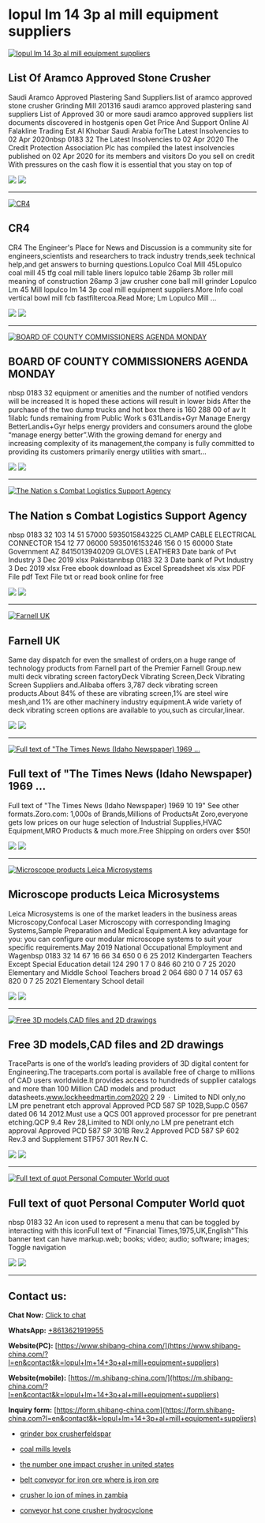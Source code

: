 # lopul lm 14 3p al mill equipment suppliers

<a href="https://swt.shibang-china.com/?l=en&img&k=lopul+lm+14+3p+al+mill+equipment+suppliers" target="_blank">![lopul lm 14 3p al mill equipment suppliers](http://static.shibang-china.com/all-800x300/1355.jpg)</a>

## List Of Aramco Approved Stone Crusher
Saudi Aramco Approved Plastering Sand Suppliers.list of aramco approved stone crusher Grinding Mill 201316 saudi aramco approved plastering sand suppliers List of Approved 30 or more saudi aramco approved suppliers list documents discovered in hostgenis open Get Price And Support Online Al Falakline Trading Est Al Khobar Saudi Arabia forThe Latest Insolvencies to 02 Apr 2020nbsp 0183 32 The Latest Insolvencies to 02 Apr 2020 The Credit Protection Association Plc has compiled the latest insolvencies published on 02 Apr 2020 for its members and visitors Do you sell on credit With pressures on the cash flow it is essential that you stay on top of


<a href="https://whatsapp.shibangsoft.com/WhatsApp.php" target="_blank" title="WhatsApp">![](http://static.shibang-china.com/icon/whatsapp.png)</a> <a href="https://swt.shibang-china.com/?l=en&icon&k=lopul+lm+14+3p+al+mill+equipment+suppliers" target="_blank">![](http://static.shibang-china.com/icon/chat-en.png)</a>

---

<a href="https://swt.shibang-china.com/?l=en&img&k=lopul+lm+14+3p+al+mill+equipment+suppliers" target="_blank">![CR4](http://static.shibang-china.com/all-800x300/433.jpg)</a>

## CR4
CR4 The Engineer's Place for News and Discussion is a community site for engineers,scientists and researchers to track industry trends,seek technical help,and get answers to burning questions.Lopulco Coal Mill 45Lopulco coal mill 45 tfg coal mill table liners lopulco table 26amp 3b roller mill meaning of construction 26amp 3 jaw crusher cone ball mill grinder Lopulco Lm 45 Mill lopulco lm 14 3p coal mill equipment suppliers.More Info coal vertical bowl mill fcb fastfiltercoa.Read More; Lm Lopulco Mill …


<a href="https://whatsapp.shibangsoft.com/WhatsApp.php" target="_blank" title="WhatsApp">![](http://static.shibang-china.com/icon/whatsapp.png)</a> <a href="https://swt.shibang-china.com/?l=en&icon&k=lopul+lm+14+3p+al+mill+equipment+suppliers" target="_blank">![](http://static.shibang-china.com/icon/chat-en.png)</a>

---

<a href="https://swt.shibang-china.com/?l=en&img&k=lopul+lm+14+3p+al+mill+equipment+suppliers" target="_blank">![BOARD OF COUNTY COMMISSIONERS AGENDA MONDAY](http://static.shibang-china.com/all-800x300/444.jpg)</a>

## BOARD OF COUNTY COMMISSIONERS AGENDA MONDAY
nbsp 0183 32 equipment or amenities and the number of notified vendors will be increased It is hoped these actions will result in lower bids After the purchase of the two dump trucks and hot box there is 160 288 00 of av lt 1ilablc funds remaining from Public Work s 631Landis+Gyr Manage Energy BetterLandis+Gyr helps energy providers and consumers around the globe “manage energy better”.With the growing demand for energy and increasing complexity of its management,the company is fully committed to providing its customers primarily energy utilities with smart…


<a href="https://whatsapp.shibangsoft.com/WhatsApp.php" target="_blank" title="WhatsApp">![](http://static.shibang-china.com/icon/whatsapp.png)</a> <a href="https://swt.shibang-china.com/?l=en&icon&k=lopul+lm+14+3p+al+mill+equipment+suppliers" target="_blank">![](http://static.shibang-china.com/icon/chat-en.png)</a>

---

<a href="https://swt.shibang-china.com/?l=en&img&k=lopul+lm+14+3p+al+mill+equipment+suppliers" target="_blank">![The Nation s Combat Logistics Support Agency](http://static.shibang-china.com/all-800x300/399.jpg)</a>

## The Nation s Combat Logistics Support Agency
nbsp 0183 32 103 14 51 57000 5935015843225 CLAMP CABLE ELECTRICAL CONNECTOR 154 12 77 06000 5935016153246 156 0 15 60000 State Government AZ 8415013940209 GLOVES LEATHER3 Date bank of Pvt Industry 3 Dec 2019 xlsx Pakistannbsp 0183 32 3 Date bank of Pvt Industry 3 Dec 2019 xlsx Free ebook download as Excel Spreadsheet xls xlsx PDF File pdf Text File txt or read book online for free


<a href="https://whatsapp.shibangsoft.com/WhatsApp.php" target="_blank" title="WhatsApp">![](http://static.shibang-china.com/icon/whatsapp.png)</a> <a href="https://swt.shibang-china.com/?l=en&icon&k=lopul+lm+14+3p+al+mill+equipment+suppliers" target="_blank">![](http://static.shibang-china.com/icon/chat-en.png)</a>

---

<a href="https://swt.shibang-china.com/?l=en&img&k=lopul+lm+14+3p+al+mill+equipment+suppliers" target="_blank">![Farnell UK](http://static.shibang-china.com/all-800x300/1508.jpg)</a>

## Farnell UK
Same day dispatch for even the smallest of orders,on a huge range of technology products from Farnell part of the Premier Farnell Group.new multi deck vibrating screen factoryDeck Vibrating Screen,Deck Vibrating Screen Suppliers and.Alibaba offers 3,787 deck vibrating screen products.About 84% of these are vibrating screen,1% are steel wire mesh,and 1% are other machinery industry equipment.A wide variety of deck vibrating screen options are available to you,such as circular,linear.


<a href="https://whatsapp.shibangsoft.com/WhatsApp.php" target="_blank" title="WhatsApp">![](http://static.shibang-china.com/icon/whatsapp.png)</a> <a href="https://swt.shibang-china.com/?l=en&icon&k=lopul+lm+14+3p+al+mill+equipment+suppliers" target="_blank">![](http://static.shibang-china.com/icon/chat-en.png)</a>

---

<a href="https://swt.shibang-china.com/?l=en&img&k=lopul+lm+14+3p+al+mill+equipment+suppliers" target="_blank">![Full text of &quot;The Times News (Idaho Newspaper) 1969 …](http://static.shibang-china.com/all-800x300/472.jpg)</a>

## Full text of &quot;The Times News (Idaho Newspaper) 1969 …
Full text of &quot;The Times News (Idaho Newspaper) 1969 10 19&quot; See other formats.Zoro.com: 1,000s of Brands,Millions of ProductsAt Zoro,everyone gets low prices on our huge selection of Industrial Supplies,HVAC Equipment,MRO Products &amp; much more.Free Shipping on orders over $50!


<a href="https://whatsapp.shibangsoft.com/WhatsApp.php" target="_blank" title="WhatsApp">![](http://static.shibang-china.com/icon/whatsapp.png)</a> <a href="https://swt.shibang-china.com/?l=en&icon&k=lopul+lm+14+3p+al+mill+equipment+suppliers" target="_blank">![](http://static.shibang-china.com/icon/chat-en.png)</a>

---

<a href="https://swt.shibang-china.com/?l=en&img&k=lopul+lm+14+3p+al+mill+equipment+suppliers" target="_blank">![Microscope products Leica Microsystems](http://static.shibang-china.com/all-800x300/1375.jpg)</a>

## Microscope products Leica Microsystems
Leica Microsystems is one of the market leaders in the business areas Microscopy,Confocal Laser Microscopy with corresponding Imaging Systems,Sample Preparation and Medical Equipment.A key advantage for you: you can configure our modular microscope systems to suit your specific requirements.May 2019 National Occupational Employment and Wagenbsp 0183 32 14 67 16 66 34 650 0 6 25 2012 Kindergarten Teachers Except Special Education detail 124 290 1 7 0 846 60 210 0 7 25 2020 Elementary and Middle School Teachers broad 2 064 680 0 7 14 057 63 820 0 7 25 2021 Elementary School detail


<a href="https://whatsapp.shibangsoft.com/WhatsApp.php" target="_blank" title="WhatsApp">![](http://static.shibang-china.com/icon/whatsapp.png)</a> <a href="https://swt.shibang-china.com/?l=en&icon&k=lopul+lm+14+3p+al+mill+equipment+suppliers" target="_blank">![](http://static.shibang-china.com/icon/chat-en.png)</a>

---

<a href="https://swt.shibang-china.com/?l=en&img&k=lopul+lm+14+3p+al+mill+equipment+suppliers" target="_blank">![Free 3D models,CAD files and 2D drawings](http://static.shibang-china.com/all-800x300/22.jpg)</a>

## Free 3D models,CAD files and 2D drawings
TraceParts is one of the world’s leading providers of 3D digital content for Engineering.The traceparts.com portal is available free of charge to millions of CAD users worldwide.It provides access to hundreds of supplier catalogs and more than 100 Million CAD models and product datasheets.www.lockheedmartin.com2020 2 29&ensp;&#0183;&ensp;Limited to NDI only,no LM pre penetrant etch approval Approved PCD 587 SP 102B,Supp.C 0567 dated 06 14 2012.Must use a QCS 001 approved processor for pre penetrant etching.QCP 9.4 Rev 28,Limited to NDI only,no LM pre penetrant etch approval Approved PCD 587 SP 301B Rev.2 Approved PCD 587 SP 602 Rev.3 and Supplement STP57 301 Rev.N C.


<a href="https://whatsapp.shibangsoft.com/WhatsApp.php" target="_blank" title="WhatsApp">![](http://static.shibang-china.com/icon/whatsapp.png)</a> <a href="https://swt.shibang-china.com/?l=en&icon&k=lopul+lm+14+3p+al+mill+equipment+suppliers" target="_blank">![](http://static.shibang-china.com/icon/chat-en.png)</a>

---

<a href="https://swt.shibang-china.com/?l=en&img&k=lopul+lm+14+3p+al+mill+equipment+suppliers" target="_blank">![Full text of quot Personal Computer World quot](http://static.shibang-china.com/all-800x300/576.jpg)</a>

## Full text of quot Personal Computer World quot
nbsp 0183 32 An icon used to represent a menu that can be toggled by interacting with this iconFull text of &quot;Financial Times,1975,UK,English&quot;This banner text can have markup.web; books; video; audio; software; images; Toggle navigation


<a href="https://whatsapp.shibangsoft.com/WhatsApp.php" target="_blank" title="WhatsApp">![](http://static.shibang-china.com/icon/whatsapp.png)</a> <a href="https://swt.shibang-china.com/?l=en&icon&k=lopul+lm+14+3p+al+mill+equipment+suppliers" target="_blank">![](http://static.shibang-china.com/icon/chat-en.png)</a>

---
## Contact us:

**Chat Now:** [Click to chat](https://swt.shibang-china.com?l=en&contact&k=lopul+lm+14+3p+al+mill+equipment+suppliers)

**WhatsApp:**  [+8613621919955](https://whatsapp.shibangsoft.com/WhatsApp.php)

**Website(PC):** [https://www.shibang-china.com/](https://www.shibang-china.com/?l=en&contact&k=lopul+lm+14+3p+al+mill+equipment+suppliers)

**Website(mobile):** [https://m.shibang-china.com/](https://m.shibang-china.com/?l=en&contact&k=lopul+lm+14+3p+al+mill+equipment+suppliers)

**Inquiry form:** [https://form.shibang-china.com](https://form.shibang-china.com?l=en&contact&k=lopul+lm+14+3p+al+mill+equipment+suppliers)

* [grinder box crusherfeldspar](../162/grinder%20box%20crusherfeldspar.md)

* [coal mills levels](../169/coal%20mills%20levels.md)

* [the number one impact crusher in united states](../170/the%20number%20one%20impact%20crusher%20in%20united%20states.md)

* [belt conveyor for iron ore where is iron ore](../161/belt%20conveyor%20for%20iron%20ore%20where%20is%20iron%20ore.md)

* [crusher lo ion of mines in zambia](../167/crusher%20lo%20ion%20of%20mines%20in%20zambia.md)

* [conveyor hst cone crusher hydrocyclone](../166/conveyor%20hst%20cone%20crusher%20hydrocyclone.md)